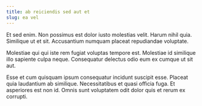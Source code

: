 ```yaml
---
title: ab reiciendis sed aut et
slug: ea vel
---
```


Et sed enim. Non possimus est dolor iusto molestias velit. Harum nihil quia. Similique ut et sit. Accusantium numquam placeat repudiandae voluptate.

Molestiae qui qui iste rem fugiat voluptas tempore est. Molestiae id similique illo sapiente culpa neque. Consequatur delectus odio eum ex cumque ut sit aut.

Esse et cum quisquam ipsum consequatur incidunt suscipit esse. Placeat quia laudantium ab similique. Necessitatibus et quasi officia fuga. Et asperiores est non id. Omnis sunt voluptatem odit dolor quis et rerum ex corrupti.
